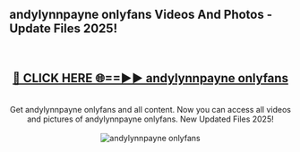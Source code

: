 <h2>andylynnpayne onlyfans Videos And Photos - Update Files 2025!</h2>
<br>
<div align="center">
<h2><a href="https://linkcuts.com/hfmhzwbr" rel="nofollow">🔴 CLICK HERE 🌐==►► andylynnpayne onlyfans</a></h2>
<br>
Get andylynnpayne onlyfans and all content. Now you can access all videos and pictures of andylynnpayne onlyfans. New Updated Files 2025!
<br>
<br>
<a href="https://linkcuts.com/hfmhzwbr" rel="nofollow" data-target="animated-image.originalLink"><img src="https://i.ibb.co.com/WyWwxjT/player-gif2.gif" alt="andylynnpayne onlyfans" style="max-width: 100%; display: inline-block;" data-target="animated-image.originalImage"></a>
</div>
<br>